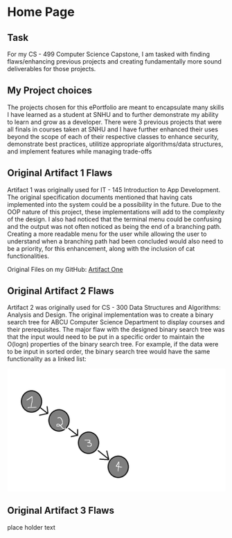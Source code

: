 # Home Page

## Task

For my CS - 499 Computer Science Capstone, I am tasked with finding flaws/enhancing previous projects and creating fundamentally more sound deliverables for those projects. 

## My Project choices

The projects chosen for this ePortfolio are meant to encapsulate many skills I have learned as a student at SNHU and to further demonstrate
my ability to learn and grow as a developer. There were 3 previous projects that were all finals in courses taken at SNHU and I have further
enhanced their uses beyond the scope of each of their respective classes to enhance security, demonstrate best practices, utilitize appropriate
algorithms/data structures, and implement features while managing trade-offs


## Original Artifact 1 Flaws

Artifact 1 was originally used for IT - 145 Introduction to App Development. The original specification documents mentioned that having cats implemented into the system could be a possibility in the future. Due to the OOP nature of this project, these implementations will add to the complexity of the design. I also had noticed that the terminal menu could be confusing and the output was not often noticed as being the end of a branching path. Creating a more readable menu for the user while allowing the user to understand when a branching path had been concluded would also need to be a priority, for this enhancement, along with the inclusion of cat functionalities. 

Original Files on my GitHub: [Artifact One](https://github.com/CeruleanOwl/CeruleanOwl.github.io/tree/main/Originals/Artifact1)

## Original Artifact 2 Flaws

Artifact 2 was originally used for CS - 300 Data Structures and Algorithms: Analysis and Design. The original implementation was to create a binary search tree for ABCU Computer Science Department to display courses and their prerequisites. The major flaw with the designed binary search tree was that the input would need to be put in a specific order to maintain the O(logn) properties of the binary search tree. For example, if the data were to be input in sorted order, the binary search tree would have the same functionality as a linked list:

![Artifact 2 Flaw](Pictures/LinkedListTree.png)


## Original Artifact 3 Flaws

place holder text